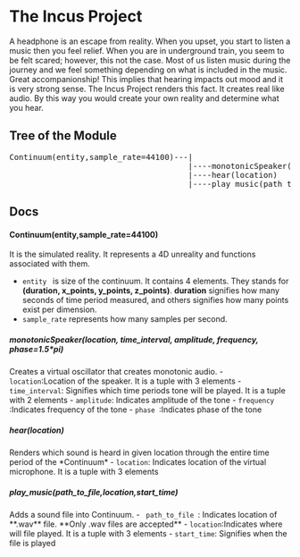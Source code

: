# The Incus Project
   A headphone is an escape from reality. When you upset, you start to listen a music then you feel relief. When you are in underground train, you seem to be felt scared; however, this not the case. Most of us listen music during the journey and we feel something depending on what is included in the music. Great accompanionship! This implies that hearing impacts out mood and it is very strong sense. The Incus Project renders this fact. It creates real like audio. By this way you would create your own reality and determine what you hear.
## Tree of the Module
<pre>
Continuum(entity,sample_rate=44100)---|
                                      |----monotonicSpeaker(location, time_interval, amplitude, frequency, phase=1.5*pi)
                                      |----hear(location)
                                      |----play_music(path_to_file,location,start_time)
</pre>
## Docs
<h4>Continuum(entity,sample_rate=44100)</h3>
   It is the simulated reality. It represents a 4D unreality and functions associated with them. 
   
 - <code>entity </code> is size of the continuum. It contains 4 elements. They stands for **(duration, x_points, y_points, z_points)**. **duration** signifies how many seconds of time period measured, and others signifies how many points exist per dimension. 
 - <code>sample_rate</code> represents how many samples per second.
 <h5> monotonicSpeaker(location, time_interval, amplitude, frequency, phase=1.5*pi)</h5>
    Creates a virtual oscillator that creates monotonic audio.
 - <code>location</code>:Location of the speaker. It is a tuple with 3 elements
 - <code>time_interval</code>: Signifies which time periods tone will be played. It is a tuple with 2 elements
 - <code>amplitude</code>: Indicates amplitude of the tone
 - <code>frequency </code>:Indicates frequency of the tone
 - <code>phase </code>:Indicates phase of the tone

<h5>hear(location)</h5>
Renders which sound is heard in given location through the entire time period of the *Continuum*
- <code>location</code>: Indicates location of the virtual microphone. It is a tuple with 3 elements

<h5>play_music(path_to_file,location,start_time)</h5>
Adds a sound file into Continuum. 
- <code> path_to_file </code>: Indicates location of **.wav** file. **Only .wav files are accepted**
- <code>location</code>:Indicates where will file played. It is a tuple with 3 elements
- <code>start_time</code>: Signifies when the file is played
